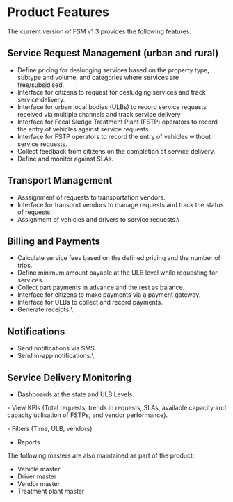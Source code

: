 # Product Features

The current version of FSM v1.3 provides the following features:

## Service Request Management (urban and rural)

* Define pricing for desludging services based on the property type, subtype and volume, and categories where services are free/subsidised.
* Interface for citizens to request for desludging services and track service delivery.
* Interface for urban local bodies (ULBs) to record service requests received via multiple channels and track service delivery
* Interface for Fecal Sludge Treatment Plant (FSTP) operators to record the entry of vehicles against service requests.
* Interface for FSTP operators to record the entry of vehicles without service requests.
* Collect feedback from citizens on the completion of service delivery.
* Define and monitor against SLAs.

## Transport Management

* Asssignment of requests to transportation vendors.
* Interface for transport vendors to manage requests and track the status of requests.
* Assignment of vehicles and drivers to service requests.\


## Billing and Payments

* Calculate service fees based on the defined pricing and the number of trips.
* Define minimum amount payable at the ULB level while requesting for services.
* Collect part payments in advance and the rest as balance.
* Interface for citizens to make payments via a payment gateway.
* Interface for ULBs to collect and record payments.
* Generate receipts.\


## Notifications&#x20;

* Send notifications via SMS.
* Send in-app notifications.\


## Service Delivery Monitoring

* Dashboards at the state and ULB Levels.

&#x20;     \- View KPIs (Total requests, trends in requests, SLAs, available capacity and capacity utilisation of FSTPs, and vendor performance).

&#x20;     \- Filters (Time, ULB, vendors)

* Reports

The following masters are also maintained as part of the product:&#x20;

* Vehicle master
* Driver master
* Vendor master
* Treatment plant master
